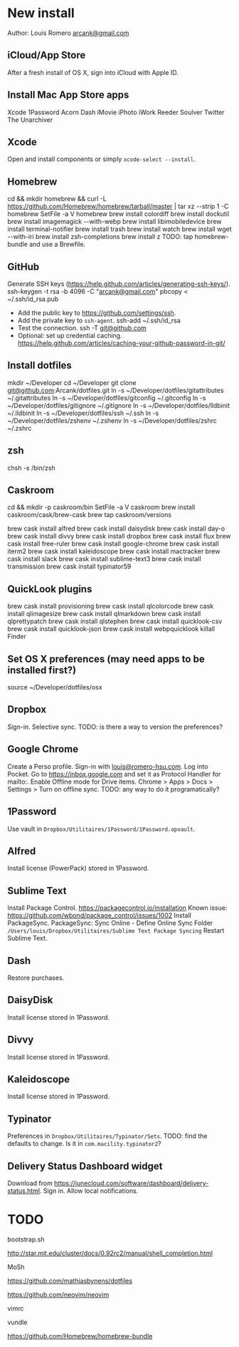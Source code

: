 # New install
Author: Louis Romero <arcank@gmail.com>

## iCloud/App Store
After a fresh install of OS X, sign into iCloud with Apple ID.

## Install Mac App Store apps
Xcode
1Password
Acorn
Dash
iMovie
iPhoto
iWork
Reeder
Soulver
Twitter
The Unarchiver

## Xcode
Open and install components or simply `xcode-select --install`.

## Homebrew
cd && mkdir homebrew && curl -L https://github.com/Homebrew/homebrew/tarball/master | tar xz --strip 1 -C homebrew
SetFile -a V homebrew
brew install colordiff
brew install dockutil
brew install imagemagick --with-webp
brew install libimobiledevice
brew install terminal-notifier
brew install trash
brew install watch
brew install wget --with-iri
brew install zsh-completions
brew install z
TODO: tap homebrew-bundle and use a Brewfile.

## GitHub
Generate SSH keys (https://help.github.com/articles/generating-ssh-keys/).
ssh-keygen -t rsa -b 4096 -C "arcank@gmail.com"
pbcopy < ~/.ssh/id_rsa.pub
- Add the public key to https://github.com/settings/ssh.
- Add the private key to `ssh-agent`.
ssh-add ~/.ssh/id_rsa
- Test the connection.
ssh -T git@github.com
- Optional: set up credential caching.
https://help.github.com/articles/caching-your-github-password-in-git/

## Install dotfiles
mkdir ~/Developer
cd ~/Developer
git clone git@github.com:Arcank/dotfiles.git
ln -s ~/Developer/dotfiles/gitattributes ~/.gitattributes
ln -s ~/Developer/dotfiles/gitconfig ~/.gitconfig
ln -s ~/Developer/dotfiles/gitignore ~/.gitignore
ln -s ~/Developer/dotfiles/lldbinit ~/.lldbinit
ln -s ~/Developer/dotfiles/ssh ~/.ssh
ln -s ~/Developer/dotfiles/zshenv ~/.zshenv
ln -s ~/Developer/dotfiles/zshrc ~/.zshrc

## zsh
chsh -s /bin/zsh

## Caskroom
cd && mkdir -p caskroom/bin
SetFile -a V caskroom
brew install caskroom/cask/brew-cask
brew tap caskroom/versions

brew cask install alfred
brew cask install daisydisk
brew cask install day-o
brew cask install divvy
brew cask install dropbox
brew cask install flux
brew cask install free-ruler
brew cask install google-chrome
brew cask install iterm2
brew cask install kaleidoscope
brew cask install mactracker
brew cask install slack
brew cask install sublime-text3
brew cask install transmission
brew cask install typinator59

## QuickLook plugins
brew cask install provisioning
brew cask install qlcolorcode
brew cask install qlimagesize
brew cask install qlmarkdown
brew cask install qlprettypatch
brew cask install qlstephen
brew cask install quicklook-csv
brew cask install quicklook-json
brew cask install webpquicklook
killall Finder

## Set OS X preferences (may need apps to be installed first?)
source ~/Developer/dotfiles/osx

## Dropbox
Sign-in.
Selective sync.
TODO: is there a way to version the preferences?

## Google Chrome
Create a Perso profile.
Sign-in with louis@romero-hsu.com.
Log into Pocket.
Go to https://inbox.google.com and set it as Protocol Handler for mailto:.
Enable Offline mode for Drive items. Chrome > Apps > Docs > Settings > Turn on offline sync.
TODO: any way to do it programatically?

## 1Password
Use vault in `Dropbox/Utilitaires/1Password/1Password.opvault`.

## Alfred
Install license (PowerPack) stored in 1Password.

## Sublime Text
Install Package Control.
https://packagecontrol.io/installation
Known issue: https://github.com/wbond/package_control/issues/1002
Install PackageSync.
PackageSync: Sync Online - Define Online Sync Folder
`/Users/louis/Dropbox/Utilitaires/Sublime Text Package Syncing`
Restart Sublime Text.

## Dash
Restore purchases.

## DaisyDisk
Install license stored in 1Password.

## Divvy
Install license stored in 1Password.

## Kaleidoscope
Install license stored in 1Password.

## Typinator
Preferences in `Dropbox/Utilitaires/Typinator/Sets`.
TODO: find the defaults to change. Is it in `com.macility.typinator2`?

## Delivery Status Dashboard widget
Download from https://junecloud.com/software/dashboard/delivery-status.html.
Sign in.
Allow local notifications.

# TODO

bootstrap.sh

http://star.mit.edu/cluster/docs/0.92rc2/manual/shell_completion.html

MoSh

https://github.com/mathiasbynens/dotfiles

https://github.com/neovim/neovim

vimrc

vundle

https://github.com/Homebrew/homebrew-bundle
